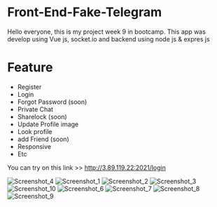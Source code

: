 # Front-End-Fake-Telegram

Hello everyone, this is my project week 9 in bootcamp.
This app was develop using Vue js, socket.io and backend using node js & expres js

# Feature
- Register
- Login
- Forgot Password (soon)
- Private Chat
- Sharelock (soon)
- Update Profile image 
- Look profile
- add Friend (soon)
- Responsive
- Etc

You can try on this link >> 
http://3.89.119.22:2021/login

![Screenshot_4](https://user-images.githubusercontent.com/50771883/97926993-b9891200-1d96-11eb-8cd2-a486ad4ca099.jpg)
![Screenshot_1](https://user-images.githubusercontent.com/50771883/97850997-5b711600-1d27-11eb-9670-5018734af620.jpg)
![Screenshot_2](https://user-images.githubusercontent.com/50771883/97851003-5e6c0680-1d27-11eb-96c1-1cb3d5af8037.jpg)
![Screenshot_3](https://user-images.githubusercontent.com/50771883/97851008-5f9d3380-1d27-11eb-9f99-29c6f3f7c346.jpg)
![Screenshot_10](https://user-images.githubusercontent.com/50771883/97851009-6035ca00-1d27-11eb-8e2c-ff23c7918e6a.jpg)
![Screenshot_6](https://user-images.githubusercontent.com/50771883/97851013-6166f700-1d27-11eb-82aa-b91ff951de7c.jpg)
![Screenshot_7](https://user-images.githubusercontent.com/50771883/97851017-6166f700-1d27-11eb-9154-c159760d6491.jpg)
![Screenshot_8](https://user-images.githubusercontent.com/50771883/97851020-62982400-1d27-11eb-8a88-d6c5c01c7d55.jpg)
![Screenshot_9](https://user-images.githubusercontent.com/50771883/97851023-62982400-1d27-11eb-999c-4026d971a6ca.jpg)
